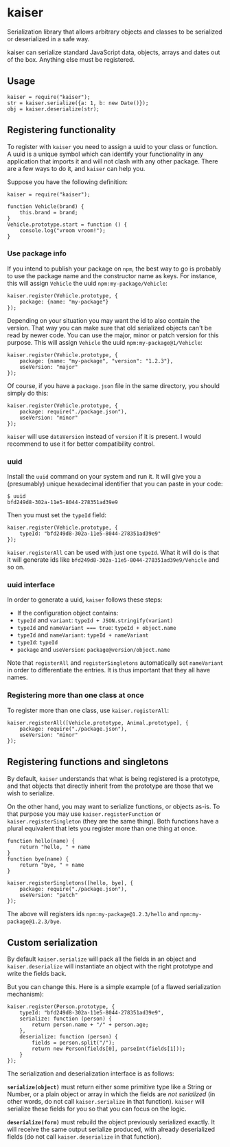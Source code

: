 
kaiser
======

Serialization library that allows arbitrary objects and classes to be
serialized or deserialized in a safe way.

kaiser can serialize standard JavaScript data, objects, arrays and
dates out of the box. Anything else must be registered.


Usage
-----

    kaiser = require("kaiser");
    str = kaiser.serialize({a: 1, b: new Date()});
    obj = kaiser.deserialize(str);


Registering functionality
-------------------------

To register with `kaiser` you need to assign a uuid to your class or
function. A uuid is a unique symbol which can identify your
functionality in any application that imports it and will not clash
with any other package. There are a few ways to do it, and `kaiser`
can help you.

Suppose you have the following definition:

    kaiser = require("kaiser");

    function Vehicle(brand) {
        this.brand = brand;
    }
    Vehicle.prototype.start = function () {
        console.log("vroom vroom!");
    }


### Use package info

If you intend to publish your package on `npm`, the best way to go is
probably to use the package name and the constructor name as keys. For
instance, this will assign `Vehicle` the uuid
`npm:my-package/Vehicle`:

    kaiser.register(Vehicle.prototype, {
        package: {name: "my-package"}
    });

Depending on your situation you may want the id to also contain the
version. That way you can make sure that old serialized objects can't
be read by newer code. You can use the major, minor or patch version
for this purpose. This will assign `Vehicle` the uuid
`npm:my-package@1/Vehicle`:

    kaiser.register(Vehicle.prototype, {
        package: {name: "my-package", "version": "1.2.3"},
        useVersion: "major"
    });

Of course, if you have a `package.json` file in the same directory,
you should simply do this:

    kaiser.register(Vehicle.prototype, {
        package: require("./package.json"),
        useVersion: "minor"
    });

`kaiser` will use `dataVersion` instead of `version` if it is
present. I would recommend to use it for better compatibility control.


### uuid

Install the `uuid` command on your system and run it. It will give you
a (presumably) unique hexadecimal identifier that you can paste in
your code:

    $ uuid
    bfd249d8-302a-11e5-8044-278351ad39e9

Then you must set the `typeId` field:

    kaiser.register(Vehicle.prototype, {
        typeId: "bfd249d8-302a-11e5-8044-278351ad39e9"
    });

`kaiser.registerAll` can be used with just one `typeId`. What it will
do is that it will generate ids like
`bfd249d8-302a-11e5-8044-278351ad39e9/Vehicle` and so on.


### uuid interface

In order to generate a uuid, `kaiser` follows these steps:

* If the configuration object contains:
* `typeId` and `variant`: `typeId + JSON.stringify(variant)`
* `typeId` and `nameVariant === true`: `typeId + object.name`
* `typeId` and `nameVariant`: `typeId + nameVariant`
* `typeId`: `typeId`
* `package` and `useVersion`: `package@version/object.name`

Note that `registerAll` and `registerSingletons` automatically set
`nameVariant` in order to differentiate the entries. It is thus
important that they all have names.


### Registering more than one class at once

To register more than one class, use `kaiser.registerAll`:

    kaiser.registerAll([Vehicle.prototype, Animal.prototype], {
        package: require("./package.json"),
        useVersion: "minor"
    });


Registering functions and singletons
------------------------------------

By default, `kaiser` understands that what is being registered is a
prototype, and that objects that directly inherit from the prototype
are those that we wish to serialize.

On the other hand, you may want to serialize functions, or objects
as-is. To that purpose you may use `kaiser.registerFunction` or
`kaiser.registerSingleton` (they are the same thing). Both functions
have a plural equivalent that lets you register more than one thing at
once.


    function hello(name) {
        return "hello, " + name
    }
    function bye(name) {
        return "bye, " + name
    }

    kaiser.registerSingletons([hello, bye], {
        package: require("./package.json"),
        useVersion: "patch"
    });


The above will registers ids `npm:my-package@1.2.3/hello` and
`npm:my-package@1.2.3/bye`.


Custom serialization
--------------------

By default `kaiser.serialize` will pack all the fields in an object
and `kaiser.deserialize` will instantiate an object with the right
prototype and write the fields back.

But you can change this. Here is a simple example (of a flawed
serialization mechanism):

    kaiser.register(Person.prototype, {
        typeId: "bfd249d8-302a-11e5-8044-278351ad39e9",
        serialize: function (person) {
            return person.name + "/" + person.age;
        },
        deserialize: function (person) {
            fields = person.split("/");
            return new Person(fields[0], parseInt(fields[1]));
        }
    });

The serialization and deserialization interface is as follows:

**`serialize(object)`** must return either some primitive type like a
String or Number, or a plain object or array in which the fields are
*not serialized* (in other words, do not call `kaiser.serialize` in
that function). `kaiser` will serialize these fields for you so that
you can focus on the logic.

**`deserialize(form)`** must rebuild the object previously serialized
exactly. It will receive the same output serialize produced, with
already deserialized fields (do not call `kaiser.deserialize` in that
function).












